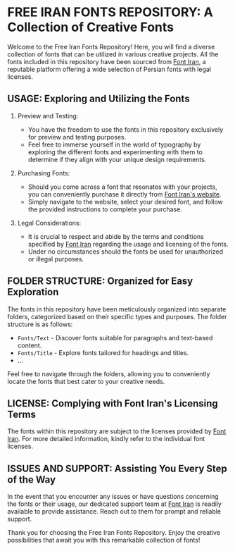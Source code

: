# FREE IRAN FONTS REPOSITORY: A Collection of Creative Fonts

Welcome to the Free Iran Fonts Repository! Here, you will find a diverse collection of fonts that can be utilized in various creative projects. All the fonts included in this repository have been sourced from [Font Iran](https://fontiran.com/), a reputable platform offering a wide selection of Persian fonts with legal licenses.

## USAGE: Exploring and Utilizing the Fonts

1. Preview and Testing:
   - You have the freedom to use the fonts in this repository exclusively for preview and testing purposes.
   - Feel free to immerse yourself in the world of typography by exploring the different fonts and experimenting with them to determine if they align with your unique design requirements.

2. Purchasing Fonts:
   - Should you come across a font that resonates with your projects, you can conveniently purchase it directly from [Font Iran's website](https://fontiran.com/).
   - Simply navigate to the website, select your desired font, and follow the provided instructions to complete your purchase.

3. Legal Considerations:
   - It is crucial to respect and abide by the terms and conditions specified by [Font Iran](https://fontiran.com/) regarding the usage and licensing of the fonts.
   - Under no circumstances should the fonts be used for unauthorized or illegal purposes.

## FOLDER STRUCTURE: Organized for Easy Exploration

The fonts in this repository have been meticulously organized into separate folders, categorized based on their specific types and purposes. The folder structure is as follows:

- `Fonts/Text` - Discover fonts suitable for paragraphs and text-based content.
- `Fonts/Title` - Explore fonts tailored for headings and titles.
- ...

Feel free to navigate through the folders, allowing you to conveniently locate the fonts that best cater to your creative needs.

## LICENSE: Complying with Font Iran's Licensing Terms

The fonts within this repository are subject to the licenses provided by [Font Iran](https://fontiran.com/). For more detailed information, kindly refer to the individual font licenses.

## ISSUES AND SUPPORT: Assisting You Every Step of the Way

In the event that you encounter any issues or have questions concerning the fonts or their usage, our dedicated support team at [Font Iran](https://fontiran.com/) is readily available to provide assistance. Reach out to them for prompt and reliable support.

Thank you for choosing the Free Iran Fonts Repository. Enjoy the creative possibilities that await you with this remarkable collection of fonts!